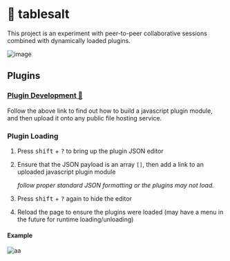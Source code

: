 # 🧂 tablesalt

This project is an experiment with peer-to-peer collaborative sessions combined with dynamically loaded plugins.

![image](https://user-images.githubusercontent.com/48701178/213886127-dd2325f7-0db7-4483-9b62-8671c404f76b.png)

## Plugins

### [Plugin Development 🔌](./plugin-template/README.md)

Follow the above link to find out how to build a javascript plugin module, and then upload it onto any public file hosting service.

### Plugin Loading

1. Press <kbd>shift</kbd> + <kbd>?</kbd> to bring up the plugin JSON editor
2. Ensure that the JSON payload is an array `[]`, then add a link to an uploaded javascript plugin module  

    *follow proper standard JSON formatting or the plugins may not load.*
    
3. Press <kbd>shift</kbd> + <kbd>?</kbd> again to hide the editor
4. Reload the page to ensure the plugins were loaded (may have a menu in the future for runtime loading/unloading)
#### Example

![aa](https://user-images.githubusercontent.com/48701178/213885300-17635811-17da-46bb-ab9f-6c1f193a707e.png)
